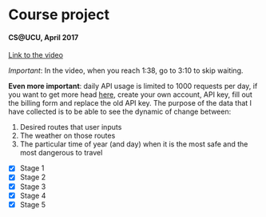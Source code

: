 # Course project
#### CS@UCU, April 2017
[Link to the video](https://drive.google.com/open?id=0B_gnQgqymmRjU0dhZ1M3bkZPeE0)

_Important_: In the video, when you reach 1:38, go to 3:10 to skip waiting.

**Even more important**: daily API usage is limited to 1000 requests per day, if you want to get more head [here](https://darksky.net/dev/register), create your own account, API key, fill out the billing form and replace the old API key.
The purpose of the data that I have collected is to be able to see the dynamic of change between:
1. Desired routes that user inputs
2. The weather on those routes
3. The particular time of year (and day) when it is the most safe and the most dangerous to travel

- [x] Stage 1
- [x] Stage 2
- [x] Stage 3
- [x] Stage 4
- [x] Stage 5
